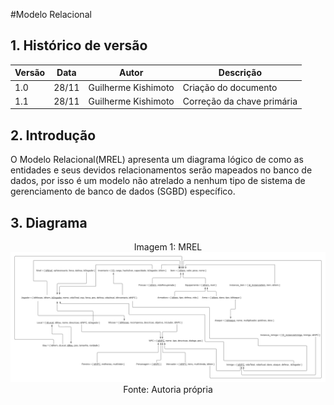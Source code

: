 #Modelo Relacional

## 1. Histórico de versão

| Versão | Data  | Autor               | Descrição                                                        |
| ------ | ----- | -----------------   | ---------------------------------------------------------------- |
| 1.0    | 28/11 | Guilherme Kishimoto | Criação do documento                                             |
| 1.1    | 28/11 | Guilherme Kishimoto | Correção da chave primária                                       |


## 2. Introdução

O Modelo Relacional(MREL) apresenta um diagrama lógico de como as entidades e seus devidos relacionamentos serão mapeados no banco de dados, 
por isso é um modelo não atrelado a nenhum tipo de sistema de gerenciamento de banco de dados (SGBD) específico.

## 3. Diagrama

<div style="text-align: center">
Imagem 1: MREL
</div>

<img src="https://raw.githubusercontent.com/SBD1/2022.2-grupo-God-of-War/main/img/MREL2.1.png">

<div style="text-align: center">
Fonte: Autoria própria
</div>
